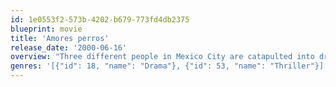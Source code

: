 ```yaml
---
id: 1e0553f2-573b-4202-b679-773fd4db2375
blueprint: movie
title: 'Amores perros'
release_date: '2000-06-16'
overview: "Three different people in Mexico City are catapulted into dramatic and unforeseen circumstances in the wake of a terrible car crash: a young punk stumbles into the sinister underground world of dog fighting; an injured supermodel's designer pooch disappears into the apartment's floorboards; and an ex-radical turned hit man rescues a gunshot Rotweiler."
genres: '[{"id": 18, "name": "Drama"}, {"id": 53, "name": "Thriller"}]'
---
```

